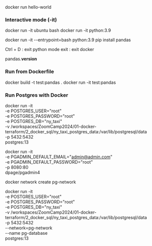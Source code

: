 docker run hello-world

### Interactive mode (-it)
docker run -it ubuntu bash
docker run -it python:3.9

docker run -it --entrypoint=bash python:3.9
pip install pandas

Ctrl + D : exit python mode
exit : exit docker

pandas.__version__

### Run from Dockerfile
docker build -t test:pandas .
docker run -it test:pandas

### Run Postgres with Docker

docker run -it \
  -e POSTGRES_USER="root" \
  -e POSTGRES_PASSWORD="root" \
  -e POSTGRES_DB="ny_taxi" \
  -v /workspaces/ZoomCamp2024/01-docker-terraform/2_docker_sql/ny_taxi_postgres_data:/var/lib/postgresql/data \
  -p 5432:5432 \
  postgres:13

docker run -it \
  -e PGADMIN_DEFAULT_EMAIL="admin@admin.com" \
  -e PGADMIN_DEFAULT_PASSWORD="root" \
  -p 8080:80 \
  dpage/pgadmin4

docker network create pg-network

docker run -it \
  -e POSTGRES_USER="root" \
  -e POSTGRES_PASSWORD="root" \
  -e POSTGRES_DB="ny_taxi" \
  -v /workspaces/ZoomCamp2024/01-docker-terraform/2_docker_sql/ny_taxi_postgres_data:/var/lib/postgresql/data \
  -p 5432:5432 \
  --network=pg-network \
  --name pg-database \
  postgres:13